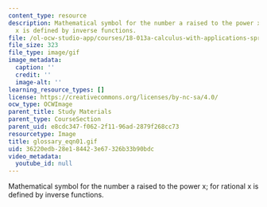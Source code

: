 ```yaml
---
content_type: resource
description: Mathematical symbol for the number a raised to the power x; for rational
  x is defined by inverse functions.
file: /ol-ocw-studio-app/courses/18-013a-calculus-with-applications-spring-2005/36220edb28e184423e67326b33b90bdc_glossary_eqn01.gif
file_size: 323
file_type: image/gif
image_metadata:
  caption: ''
  credit: ''
  image-alt: ''
learning_resource_types: []
license: https://creativecommons.org/licenses/by-nc-sa/4.0/
ocw_type: OCWImage
parent_title: Study Materials
parent_type: CourseSection
parent_uid: e8cdc347-f062-2f11-96ad-2879f268cc73
resourcetype: Image
title: glossary_eqn01.gif
uid: 36220edb-28e1-8442-3e67-326b33b90bdc
video_metadata:
  youtube_id: null
---
```

Mathematical symbol for the number a raised to the power x; for rational x is defined by inverse functions.